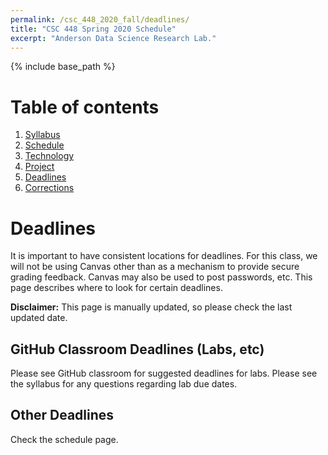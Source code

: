 ```yaml
---
permalink: /csc_448_2020_fall/deadlines/
title: "CSC 448 Spring 2020 Schedule"
excerpt: "Anderson Data Science Research Lab."
---
```


{% include base_path %}

# Table of contents
1. [Syllabus](/csc_448_2020_fall/)
2. [Schedule](/csc_448_2020_fall/schedule/)
3. [Technology](/csc_448_2020_fall/technology/)
4. [Project](/csc_448_2020_fall/project/)
5. [Deadlines](/csc_448_2020_fall/deadlines/)
6. [Corrections](/csc_448_2020_fall/corrections/)

# Deadlines
It is important to have consistent locations for deadlines. For this class, we will
not be using Canvas other than as a mechanism to provide secure grading feedback. Canvas
may also be used to post passwords, etc. This page describes where to look for certain deadlines.

**Disclaimer:** This page is manually updated, so please check the last updated date.

## GitHub Classroom Deadlines (Labs, etc)
Please see GitHub classroom for suggested deadlines for labs. Please see the syllabus for any questions regarding
lab due dates.

## Other Deadlines
Check the schedule page.
